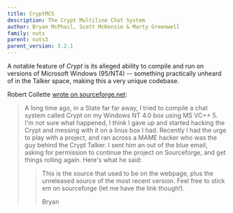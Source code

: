 ```yaml
---
title: CryptMCS
description: The Crypt Multiline Chat System
author: Bryan McPhail, Scott McKenzie & Marty Greenwell
family: nuts
parent: nuts3
parent_version: 3.2.1
---
```


A notable feature of _Crypt_ is its alleged ability to compile and run on
versions of Microsoft Windows (95/NT4) -- something practically unheard
of in the Talker space, making this a very unique codebase.

Robert Collette [wrote on sourceforge.net][sf]:

> A long time ago, in a State far far away, I tried to compile a chat system called Crypt
> on my Windows NT 4.0 box using MS VC++ 5. I'm not sure what happened, I think I gave up
> and started hacking the Crypt and messing with it on a linux box I had. Recently I had
> the urge to play with a project, and ran across a MAME hacker who was the guy behind the
> Crypt Talker. I sent him an out of the blue email, asking for permission to continue the
> project on Sourceforge, and get things rolling again. Here's what he said:
>
>> This is the source that used to be on the webpage, plus the unreleased source of the most
>> recent version. Feel free to stick em on sourceforge (let me have the link though!).
>>
>> Bryan

[sf]: https://sourceforge.net/p/crypttalker/news/2005/10/the-crypt-talker/
